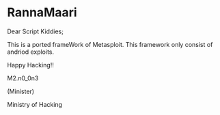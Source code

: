 # RannaMaari
Dear Script Kiddies;

This is a ported frameWork of Metasploit. This framework only consist of andriod exploits.


Happy Hacking!!

M2.n0_0n3

(Minister)

Ministry of Hacking
